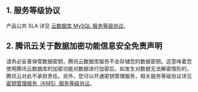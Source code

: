 ## 1. 服务等级协议
产品公共 SLA 详见 [云数据库 MySQL 服务等级协议](https://cloud.tencent.com/document/product/301/77582)。

## 2. 腾讯云关于数据加密功能信息安全免责声明
请务必妥善保管数据密钥，腾讯云数据库服务不会存储您的数据密钥。这意味着您使用腾讯云数据库的加密功能对数据进行加密后，如发生对数据无法解密情形的，腾讯云对此不承担责任。另外，您可以开通密钥管理服务，相关服务等级协议详见 [密钥管理服务（KMS）服务等级协议](https://cloud.tencent.com/document/product/573/34387)。
